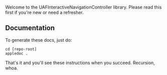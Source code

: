 Welcome to the UAFInteractiveNavigationController library. Please read this first if you're new or need a refresher.

## Documentation

To generate these docs, just do:

    cd [repo-root]
    appledoc .

That's it and you'll see these instructions when you succeed. Recursion, whoa.
